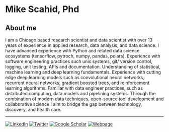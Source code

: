 # Mike Scahid, Phd
## About me
I am a Chicago based research scientist and data scientist with over 13 years of experience in applied research, data analysis, and data science. I have advanced experience with Python and related data science ecosystems (tensorflow, pytroch, numpy, pandas, polars). Experience with software engineering practices such unix systems, git/ version control, logging, unit testing, APIs and documentation. Understanding of statistical, machine learning and deep learning fundamentals. Experience with cutting edge deep learning models such as convolutional neural networks, recurrent neural networks, gradient boosted trees, and reinforcement learning algorithms. Familiar with data engineer practices, such as distributed computing, data models and pipelining systems.  Through the combination of modern data techniques, open-source tool development and collaborative science I aim to bridge the gap between technology, discovery, and health care.
____

[![LinkedIn](https://img.shields.io/badge/Linkedin-0072b1)](https://www.linkedin.com/in/michael-schaid-phd-bb328a41/)
[![Twitter](https://img.shields.io/badge/Twitter-00acee)](https://twitter.com/mike_schaid)
[![Google Scholar](https://img.shields.io/badge/Google%20Scholar-de5246)](https://scholar.google.com/citations?hl=en&user=yxboSJMAAAAJ&view_op=list_works&sortby=pubdate)
[![Webpage](https://img.shields.io/badge/My%20Website-008080)](https://mikeschaidphd.com/)
